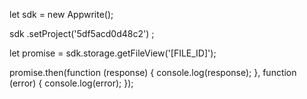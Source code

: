 let sdk = new Appwrite();

sdk
    .setProject('5df5acd0d48c2')
;

let promise = sdk.storage.getFileView('[FILE_ID]');

promise.then(function (response) {
    console.log(response);
}, function (error) {
    console.log(error);
});